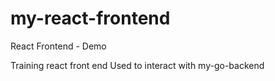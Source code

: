 # my-react-frontend
React Frontend - Demo

Training react front end
Used to interact with my-go-backend
